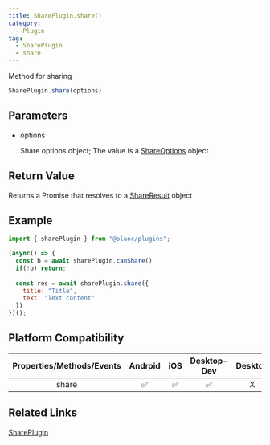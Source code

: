 ```yaml
---
title: SharePlugin.share()
category:
  - Plugin
tag:
  - SharePlugin
  - share
---
```


Method for sharing 

```js
SharePlugin.share(options)
```

## Parameters

  - options

    Share options object;
    The value is a [ShareOptions](../../interface/share-options/index.md) object

## Return Value

  Returns a Promise that resolves to a [ShareResult](../../interface/share-result/index.md) object

## Example
```js
import { sharePlugin } from "@plaoc/plugins";

(async() => {
  const b = await sharePlugin.canShare()
  if(!b) return;
  
  const res = await sharePlugin.share({
    title: "Title",
    text: "Text content" 
  })
})();
```

## Platform Compatibility

| Properties/Methods/Events | Android | iOS | Desktop-Dev | Desktop |
|:------------:|:-------:|:---:|:-----------:|:-------:|
| share        | ✅      | ✅  | ✅          | X       |

## Related Links

[SharePlugin](./index.md)